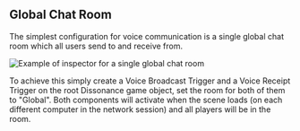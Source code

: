 ## Global Chat Room

The simplest configuration for voice communication is a single global chat room which all users send to and receive from.

![Example of inspector for a single global chat room](/images/GlobalChatRoom_Inspector.png "Example of inspector for a single global chat room")

To achieve this simply create a Voice Broadcast Trigger and a Voice Receipt Trigger on the root Dissonance game object, set the room for both of them to "Global". Both components will activate when the scene loads (on each different computer in the network session) and all players will be in the room.